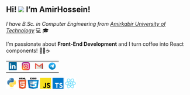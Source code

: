 <h2>Hi! <img src="https://raw.githubusercontent.com/MartinHeinz/MartinHeinz/master/wave.gif" width="30px"> I’m AmirHossein!</h2>

<p><em>I have B.Sc. in Computer Engineering from <a href="https://aut.ac.ir/" target="_blank" rel="noopener noreferrer">Amirkabir University of Technology</a> </em> 💻 🎓</p>
<p>I’m passionate about <strong>Front-End Development</strong> and I turn coffee into React components! 🧑‍💻☕</p>


<table>
  <tr>
    <td>
      <a href="https://ir.linkedin.com/in/amirhossein-sarahang-088260228/" title="LinkedIn Profile">
        <img width="22" src="./Images/linkedin.svg">
      </a>
    </td>
    <td>
      <a href="https://instagram.com" title="Instagram Profile">
        <img width="22" src="./Images/instagram.svg">
      </a>
    </td>
    <td>
      <a href="mailto:example@gmail.com" title="Email">
        <img width="22" src="./Images/gmail.svg">
      </a>
    </td>
    <td>
      <a href="https://t.me/username" title="Telegram">
        <img width="22" src="./Images/telegram.svg">
      </a>
    </td>
  </tr>
</table>

<code><img title="python" height="30" src="Images/python-original.svg"></code>
<code><img title="html" height="30" src="Images/html5.svg"></code>
<code><img title="css" height="30" width="30" src="Images/css.svg"></code>
<code><img title="js" height="30" src="Images/javascript.svg"></code>
<code><img title="ts" height="30" src="Images/typescript.svg"></code>
<code><img title="react" height="30" src="Images/react-original.svg"></code>


